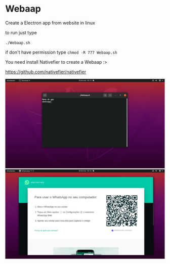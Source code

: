 # Webaap
Create a Electron app from website in linux

to run just type

`./Webaap.sh`

if don't have permission type
`chmod -R 777 Webaap.sh`



You need install Nativefier to create a Webaap :>

https://github.com/nativefier/nativefier



![image](assets/screenshot1.png)
![image](assets/screenshot2.png)

